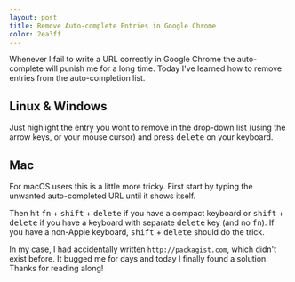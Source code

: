 ```yaml
---
layout: post
title: Remove Auto-complete Entries in Google Chrome
color: 2ea3ff
---
```


Whenever I fail to write a URL correctly in Google Chrome the auto-complete will punish me for a long time. Today I've learned how to remove entries from the auto-completion list.

## Linux & Windows

Just highlight the entry you wont to remove in the drop-down list (using the arrow keys, or your mouse cursor) and press <kbd>delete</kbd> on your keyboard.

## Mac

For macOS users this is a little more tricky. First start by typing the unwanted auto-completed URL until it shows itself.  

Then hit <kbd>fn</kbd> + <kbd>shift</kbd> + <kbd>delete</kbd> if you have a compact keyboard or <kbd>shift</kbd> + <kbd>delete</kbd>  if you have a keyboard with separate <kbd>delete</kbd> key (and no <kbd>fn</kbd>).  If you have a non-Apple keyboard, <kbd>shift</kbd> + <kbd>delete</kbd> should do the trick.

In my case, I had accidentally written `http://packagist.com`, which didn't exist before. It bugged me for days and today I finally found a solution. Thanks for reading along!
